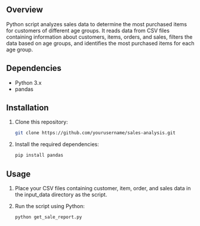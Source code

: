 ## Overview

Python script analyzes sales data to determine the most purchased items for customers of different age groups. It reads data from CSV files containing information about customers, items, orders, and sales, filters the data based on age groups, and identifies the most purchased items for each age group.

## Dependencies

- Python 3.x
- pandas

## Installation

1. Clone this repository:

    ```bash
    git clone https://github.com/yourusername/sales-analysis.git
    ```

2. Install the required dependencies:

    ```bash
    pip install pandas
    ```

## Usage

1. Place your CSV files containing customer, item, order, and sales data in the input_data directory as the script.
2. Run the script using Python:

    ```bash
    python get_sale_report.py
    ```



